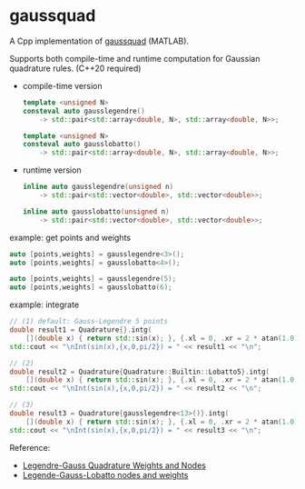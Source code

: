 # gaussquad

A Cpp implementation of [gaussquad](https://github.com/fenglielie/gaussquad) (MATLAB).

Supports both compile-time and runtime computation for Gaussian quadrature rules. (C++20 required)

- compile-time version
    ```cpp
    template <unsigned N>
    consteval auto gausslegendre()
        -> std::pair<std::array<double, N>, std::array<double, N>>;

    template <unsigned N>
    consteval auto gausslobatto()
        -> std::pair<std::array<double, N>, std::array<double, N>>;
    ```

- runtime version
    ```cpp
    inline auto gausslegendre(unsigned n)
        -> std::pair<std::vector<double>, std::vector<double>>;

    inline auto gausslobatto(unsigned n)
        -> std::pair<std::vector<double>, std::vector<double>>;
    ```

example: get points and weights
```cpp
auto [points,weights] = gausslegendre<3>();
auto [points,weights] = gausslobatto<4>();

auto [points,weights] = gausslegendre(5);
auto [points,weights] = gausslobatto(6);
```

example: integrate
```cpp
// (1) default: Gauss-Legendre 5 points
double result1 = Quadrature{}.intg(
    [](double x) { return std::sin(x); }, {.xl = 0, .xr = 2 * atan(1.0)});
std::cout << "\nInt(sin(x),{x,0,pi/2}) = " << result1 << "\n";

// (2)
double result2 = Quadrature{Quadrature::Builtin::Lobatto5}.intg(
    [](double x) { return std::sin(x); }, {.xl = 0, .xr = 2 * atan(1.0)});
std::cout << "\nInt(sin(x),{x,0,pi/2}) = " << result2 << "\n";

// (3)
double result3 = Quadrature{gausslegendre<13>()}.intg(
    [](double x) { return std::sin(x); }, {.xl = 0, .xr = 2 * atan(1.0)});
std::cout << "\nInt(sin(x),{x,0,pi/2}) = " << result3 << "\n";
```

Reference:

- [Legendre-Gauss Quadrature Weights and Nodes](https://ww2.mathworks.cn/matlabcentral/fileexchange/4540-legendre-gauss-quadrature-weights-and-nodes?s_tid=srchtitle_support_results_4_Gauss%20Lobatto)
- [Legende-Gauss-Lobatto nodes and weights](https://ww2.mathworks.cn/matlabcentral/fileexchange/4775-legende-gauss-lobatto-nodes-and-weights?s_tid=srchtitle_support_results_3_Gauss%2520Lobatto)
